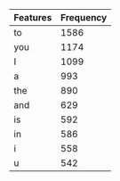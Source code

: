 |      Features      |     Frequency      |
|--------------------|--------------------|
|         to         |        1586        |
|        you         |        1174        |
|         I          |        1099        |
|         a          |        993         |
|        the         |        890         |
|        and         |        629         |
|         is         |        592         |
|         in         |        586         |
|         i          |        558         |
|         u          |        542         |